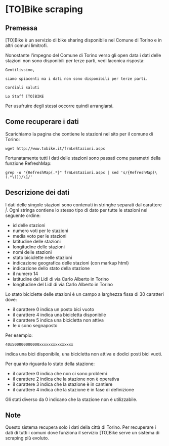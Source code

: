 # [TO]Bike scraping

## Premessa

[TO]Bike è un servizio di bike sharing disponibile nel Comune di Torino e in
altri comuni limitrofi.

Nonostante l'impegno del Comune di Torino verso gli open data i dati delle
stazioni non sono disponibili per terze parti, vedi laconica risposta:

```
Gentilissimo,

siamo spiacenti ma i dati non sono disponibili per terze parti.

Cordiali saluti

Lo Staff [TO]BIKE
```

Per usufruire degli stessi occorre quindi arrangiarsi.

## Come recuperare i dati

Scarichiamo la pagina che contiene le stazioni nel sito per il comune di Torino:
```
wget http://www.tobike.it/frmLeStazioni.aspx
```

Fortunatamente tutti i dati delle stazioni sono passati come parametri della funzione RefreshMap:
```
grep -o "{RefreshMap(.*}" frmLeStazioni.aspx | sed 's/{RefreshMap(\(.*\))}/\1/'
```

## Descrizione dei dati

I dati delle singole stazioni sono contenuti in stringhe separati dal carattere
*|*. Ogni stringa contiene lo stesso tipo di dato per tutte le stazioni nel
seguente ordine:
- id delle stazioni
- numero voti per le stazioni
- media voto per le stazioni
- latitudine delle stazioni
- longitudine delle stazioni
- nomi delle stazioni
- stato biciclette nelle stazioni
- indicazione geografica delle stazioni (con markup html)
- indicazione dello stato della stazione
- il numero 14
- latitudine del Lidl di via Carlo Alberto in Torino
- longitudine del Lidl di via Carlo Alberto in Torino

Lo stato biciclette delle stazioni è un campo a larghezza fissa di 30 caratteri dove:
- il carattere 0 indica un posto bici vuoto
- il carattere 4 indica una bicicletta disponibile
- il carattere 5 indica una bicicletta non attiva
- le x sono segnaposto

Per esempio:
```
40x500000000000xxxxxxxxxxxxxxx
```
indica una bici disponibile, una bicicletta non attiva e dodici posti bici vuoti.

Per quanto riguarda lo stato della stazione:
- il carattere 0 indica che non ci sono problemi
- il carattere 2 indica che la stazione non è operativa
- il carattere 3 indica che la stazione è in cantiere
- il carattere 4 indica che la stazione è in fase di definizione

Gli stati diverso da 0 indicano che la stazione non è utilizzabile.

## Note

Questo sistema recupera solo i dati della città di Torino. Per recuperare i dati di
tutti i comuni dove funziona il servizio [TO]Bike serve un sistema di scraping più
evoluto.
